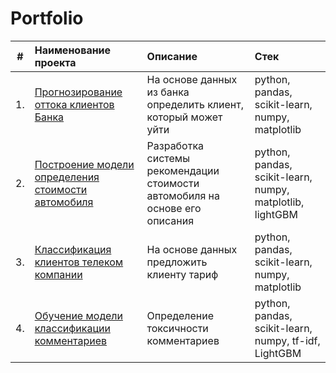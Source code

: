 # Portfolio

| # | Наименование проекта | Описание | Стек |
| :-: | :-------------------- | :--------------------- |:---------------------------|
| 1. | [Прогнозирование оттока клиентов Банка](https://github.com/AlekseiKolykhalov/Portfolio/tree/main/Bank_churn) | На основе данных из банка определить клиент, который может уйти | python, pandas, scikit-learn, numpy, matplotlib |
| 2. | [Построение модели определения стоимости автомобиля](https://github.com/AlekseiKolykhalov/Portfolio/tree/main/Cars_price_predictions) | Разработка системы рекомендации стоимости автомобиля на основе его описания | python, pandas, scikit-learn, numpy, matplotlib, lightGBM |
| 3. | [Классификация клиентов телеком компании](https://github.com/AlekseiKolykhalov/Portfolio/tree/main/Tariffs) | На основе данных предложить клиенту тариф | python, pandas, scikit-learn, numpy, matplotlib |
| 4. | [Обучение модели классификации комментариев](https://github.com/AlekseiKolykhalov/Portfolio/tree/main/Toxic_comments) | Определение токсичности комментариев | python, pandas, scikit-learn, numpy, tf-idf, LightGBM |
